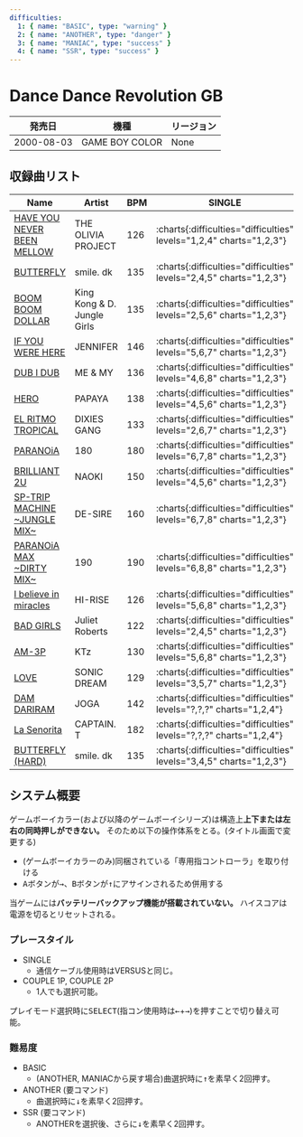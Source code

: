```yaml
---
difficulties:
  1: { name: "BASIC", type: "warning" }
  2: { name: "ANOTHER", type: "danger" }
  3: { name: "MANIAC", type: "success" }
  4: { name: "SSR", type: "success" }
---
```


# Dance Dance Revolution GB

|発売日|機種|リージョン|
|------|----|---------|
|2000-08-03|GAME BOY COLOR|None|

## 収録曲リスト

|Name|Artist|BPM|SINGLE|COUPLE|
|----|------|---|------|------|
|[HAVE YOU NEVER BEEN MELLOW](/playstation-jp/1st/have-you-never-been-mellow)|THE OLIVIA PROJECT|126|:charts{:difficulties="difficulties" levels="1,2,4" charts="1,2,3"}|:charts{:difficulties="difficulties" levels="1,2,4" charts="1,2,3"}|
|[BUTTERFLY](/playstation-jp/1st/butterfly)|smile. dk|135|:charts{:difficulties="difficulties" levels="2,4,5" charts="1,2,3"}|:charts{:difficulties="difficulties" levels="2,4,5" charts="1,2,3"}|
|[BOOM BOOM DOLLAR](/playstation-jp/2nd/boom-boom-dollar)|King Kong & D. Jungle Girls|135|:charts{:difficulties="difficulties" levels="2,5,6" charts="1,2,3"}|:charts{:difficulties="difficulties" levels="2,5,6" charts="1,2,3"}||
|[IF YOU WERE HERE](/playstation-jp/2nd/if-you-were-here)|JENNIFER|146|:charts{:difficulties="difficulties" levels="5,6,7" charts="1,2,3"}|:charts{:difficulties="difficulties" levels="5,6,7" charts="1,2,3"}||
|[DUB I DUB](/playstation-jp/2nd/dub-i-dub)|ME & MY|136|:charts{:difficulties="difficulties" levels="4,6,8" charts="1,2,3"}|:charts{:difficulties="difficulties" levels="4,6,8" charts="1,2,3"}||
|[HERO](/playstation-jp/2nd/hero)|PAPAYA|138|:charts{:difficulties="difficulties" levels="4,5,6" charts="1,2,3"}|:charts{:difficulties="difficulties" levels="4,5,6" charts="1,2,3"}||
|[EL RITMO TROPICAL](/playstation-jp/2nd/el-ritmo-tropical)|DIXIES GANG|133|:charts{:difficulties="difficulties" levels="2,6,7" charts="1,2,3"}|:charts{:difficulties="difficulties" levels="2,6,7" charts="1,2,3"}||
|[PARANOiA](/playstation-jp/1st/paranoia)|180|180|:charts{:difficulties="difficulties" levels="6,7,8" charts="1,2,3"}|:charts{:difficulties="difficulties" levels="6,7,8" charts="1,2,3"}|
|[BRILLIANT 2U](/playstation-jp/2nd/brilliant-2u)|NAOKI|150|:charts{:difficulties="difficulties" levels="4,5,6" charts="1,2,3"}|:charts{:difficulties="difficulties" levels="4,5,6" charts="1,2,3"}||
|[SP-TRIP MACHINE \~JUNGLE MIX\~](/playstation-jp/2nd/sp-trip-machine)|DE-SIRE|160|:charts{:difficulties="difficulties" levels="6,7,8" charts="1,2,3"}|:charts{:difficulties="difficulties" levels="6,7,8" charts="1,2,3"}||
|[PARANOiA MAX \~DIRTY MIX\~](/playstation-jp/1st/paranoia-max)|190|190|:charts{:difficulties="difficulties" levels="6,8,8" charts="1,2,3"}|:charts{:difficulties="difficulties" levels="6,8,8" charts="1,2,3"}|
|[I believe in miracles](/playstation-jp/1st/i-believe-in-miracles)|HI-RISE|126|:charts{:difficulties="difficulties" levels="5,6,8" charts="1,2,3"}|:charts{:difficulties="difficulties" levels="5,6,8" charts="1,2,3"}|
|[BAD GIRLS](/playstation-jp/2nd/bad-girls)|Juliet Roberts|122|:charts{:difficulties="difficulties" levels="2,4,5" charts="1,2,3"}|:charts{:difficulties="difficulties" levels="2,4,5" charts="1,2,3"}||
|[AM-3P](/playstation-jp/2nd/am-3p)|KTz|130|:charts{:difficulties="difficulties" levels="5,6,8" charts="1,2,3"}|:charts{:difficulties="difficulties" levels="5,6,8" charts="1,2,3"}||
|[LOVE](/playstation-jp/2nd/love)|SONIC DREAM|129|:charts{:difficulties="difficulties" levels="3,5,7" charts="1,2,3"}|:charts{:difficulties="difficulties" levels="3,5,7" charts="1,2,3"}||
|[DAM DARIRAM](/songs/dam-dariram)|JOGA|142|:charts{:difficulties="difficulties" levels="?,?,?" charts="1,2,4"}||
|[La Senorita](/songs/la-senorita)|CAPTAIN. T|182|:charts{:difficulties="difficulties" levels="?,?,?" charts="1,2,4"}||
|[BUTTERFLY (HARD)](/playstation-jp/1st/butterfly)|smile. dk|135|:charts{:difficulties="difficulties" levels="3,4,5" charts="1,2,3"}|:charts{:difficulties="difficulties" levels="3,4,5" charts="1,2,3"}|

## システム概要

ゲームボーイカラー(および以降のゲームボーイシリーズ)は構造上**上下または左右の同時押しができない。**
そのため以下の操作体系をとる。(タイトル画面で変更する)

- (ゲームボーイカラーのみ)同梱されている「専用指コントローラ」を取り付ける
- <kbd>A</kbd>ボタンが<kbd>→</kbd>、<kbd>B</kbd>ボタンが<kbd>↑</kbd>にアサインされるため併用する

当ゲームには**バッテリーバックアップ機能が搭載されていない。**
ハイスコアは電源を切るとリセットされる。

### プレースタイル

- SINGLE
  - 通信ケーブル使用時はVERSUSと同じ。
- COUPLE 1P, COUPLE 2P
  - 1人でも選択可能。

プレイモード選択時に<kbd>SELECT</kbd>(指コン使用時は<kbd>←</kbd>+<kbd>→</kbd>)を押すことで切り替え可能。

### 難易度

- BASIC
  - (ANOTHER, MANIACから戻す場合)曲選択時に<kbd>↑</kbd>を素早く2回押す。
- ANOTHER (要コマンド)
  - 曲選択時に<kbd>↓</kbd>を素早く2回押す。
- SSR (要コマンド)
  - ANOTHERを選択後、さらに<kbd>↓</kbd>を素早く2回押す。
